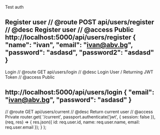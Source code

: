 Test auth

Register user
// @route   POST api/users/register
// @desc    Register user
// @access  Public
http://localhost:5000/api/users/register
{
	"name": "ivan",
	"email": "ivan@abv.bg",
	"password": "asdasd",
	"password2": "asdasd"
}
--------------------------------------------------------
Login
// @route   GET api/users/login
// @desc    Login User / Returning JWT Token
// @access  Public

http://localhost:5000/api/users/login
{
	"email": "ivan@abv.bg",
	"password": "asdasd"
}
--------------------------------------------------------
// @route   GET api/users/current
// @desc    Return current user
// @access  Private
router.get(
  '/current',
  passport.authenticate('jwt', { session: false }),
  (req, res) => {
    res.json({
      id: req.user.id,
      name: req.user.name,
      email: req.user.email
    });
  }
);